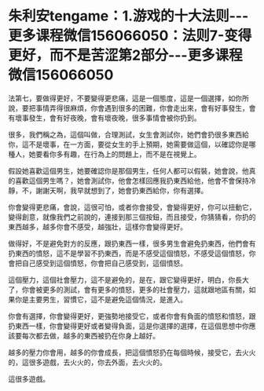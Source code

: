 # 朱利安tengame：1.游戏的十大法则---更多课程微信156066050：法则7-变得更好，而不是苦涩第2部分---更多课程微信156066050

法第七，要做得更好，不要變得更悲痛，這是一個態度，這是一個選擇，如你所說，要把事情弄得很麻煩，你會遇到很多的困難，你會走出來，會有好事發生，會有壞事發生，會有好夜晚，會有壞夜晚，很多事情會被你扔到。

很多，我們稱之為，這個叫做，合理測試，女生會測試你，她們會扔很多東西給你，這不是壞事，在一方面，要從女生的手上預期，她需要做這個，以確認你是哪種人，她要看你多有趣，在行為上的問題上，而不是在視覺上。

假設她喜歡這個男生，她要確認你是那個男生，任何人都可以假裝，她會說，他真的喜歡這個男生嗎？，她會測試你，他會怎樣回應我扔東西給他，他會不會保持冷靜，不，謝謝天啊，我早就想到了，她會扔東西給你，你有選擇。

你會變得更悲痛，會說，這很可怕，或者你會接受，會變得更好，你可以扭動它，變得創意，就像我們之前說的，連接到那三個按鈕，而且接受，你猜猜看，你扔的東西越多，越多你會不感受，越強壯，這樣你會變得更好。

做得好，不是避免對方的反應，跟扔東西一樣，很多男生會避免扔東西，他們會有扔東西的憤怒，這不是學習不扔東西，而是不感受這個憤怒，不感受這個憤怒，你會把自己感受到這個憤怒，你會把自己感受到，這個憤怒。

這個壓力，這個社會壓力，這不是避免的，是在，跟它變得更好，明白，你長大了，你會被更多的測試，會有更多的憤怒，更多的社會壓力，這就跟地區有關，如果你是主要男生，習慣它，這不是避免這個情況，是進入。

你會有選擇，你會變得更好，更強勢地接受它，或者你會有負面的憤怒和憤怒，跟扔東西一樣，你會變得更好或者變得負面，這是你選擇的選擇，在這個思想中你應該要每次都去做，越多的東西被扔在你身上越好。

越多的壓力你會用，越多的你會成長，把這個憤怒扔在每個時候，接受它，去火火的，這很多遊戲，去火火的，你去外面，去火火的。

這很多遊戲。
